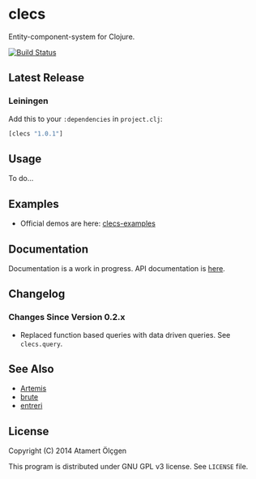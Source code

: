 # clecs

Entity-component-system for Clojure.

[![Build Status](https://travis-ci.org/muhuk/clecs.svg?branch=master)](https://travis-ci.org/muhuk/clecs)


## Latest Release

### Leiningen

Add this to your `:dependencies` in `project.clj`:

```clj
[clecs "1.0.1"]
```


## Usage

To do...


## Examples

- Official demos are here: [clecs-examples](https://github.com/muhuk/clecs-examples)


## Documentation

Documentation is a work in progress. API documentation is [here](http://clecs.muhuk.com/).


## Changelog

### Changes Since Version 0.2.x

- Replaced function based queries with data driven queries. See `clecs.query`.


## See Also

- [Artemis](http://gamadu.com/artemis/)
- [brute](https://github.com/markmandel/brute)
- [entreri](https://bitbucket.org/mludwig/entreri/overview)


## License

Copyright (C) 2014  Atamert Ölçgen

This program is distributed under GNU GPL v3 license. See `LICENSE` file.
